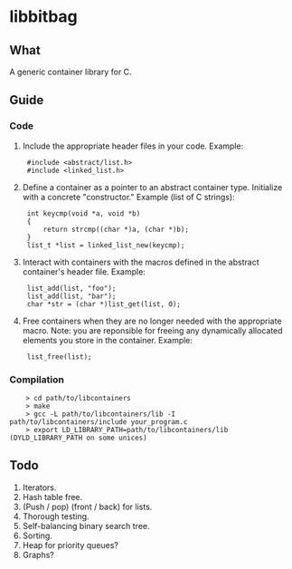 # libbitbag

## What

A generic container library for C.

## Guide

### Code

1. Include the appropriate header files in your code. Example:

        #include <abstract/list.h>
        #include <linked_list.h>

2. Define a container as a pointer to an abstract container type. Initialize with a concrete "constructor." Example (list of C strings):

        int keycmp(void *a, void *b)
        {
            return strcmp((char *)a, (char *)b);
        }
        list_t *list = linked_list_new(keycmp);

3. Interact with containers with the macros defined in the abstract container's header file. Example:

        list_add(list, "foo");
        list_add(list, "bar");
        char *str = (char *)list_get(list, 0);

4. Free containers when they are no longer needed with the appropriate macro. Note: you are reponsible for freeing any dynamically allocated elements you store in the container. Example:

        list_free(list);

### Compilation

        > cd path/to/libcontainers
        > make
        > gcc -L path/to/libcontainers/lib -I path/to/libcontainers/include your_program.c
        > export LD_LIBRARY_PATH=path/to/libcontainers/lib (DYLD_LIBRARY_PATH on some unices)

## Todo

1. Iterators.
2. Hash table free.
3. (Push / pop) (front / back) for lists.
4. Thorough testing.
5. Self-balancing binary search tree.
6. Sorting.
7. Heap for priority queues?
8. Graphs?
